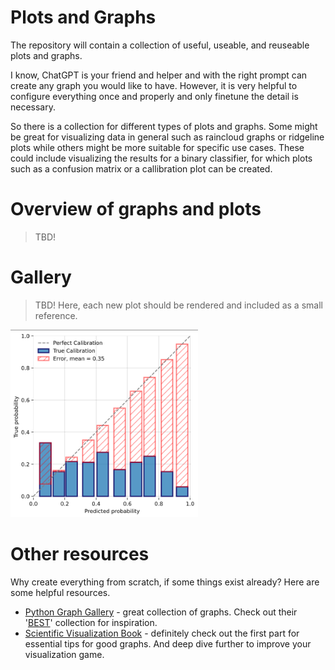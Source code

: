 # Plots and Graphs

The repository will contain a collection of useful, useable, and reuseable plots and graphs.

I know, ChatGPT is your friend and helper and with the right prompt can create any graph you would like to have. 
However, it is very helpful to configure everything once and properly and only finetune the detail is necessary.

So there is a collection for different types of plots and graphs. 
Some might be great for visualizing data in general such as raincloud graphs or ridgeline plots while others might be more suitable for specific use cases. 
These could include visualizing the results for a binary classifier, for which plots such as a confusion matrix or a callibration plot can be created.

# Overview of graphs and plots
>  TBD!

# Gallery

> TBD! Here, each new plot should be rendered and included as a small reference.


<img src="/calibration_plot.png" alt="Calibration Plot" style="height: 300px; width:300px;"/>



# Other resources

Why create everything from scratch, if some things exist already? Here are some helpful resources.

+ [Python Graph Gallery](https://python-graph-gallery.com) - great collection of graphs. Check out their '[BEST](https://python-graph-gallery.com/best-python-chart-examples/)' collection for inspiration.
+ [Scientific Visualization Book](https://github.com/rougier/scientific-visualization-book) - definitely check out the first part for essential tips for good graphs. And deep dive further to improve your visualization game.
